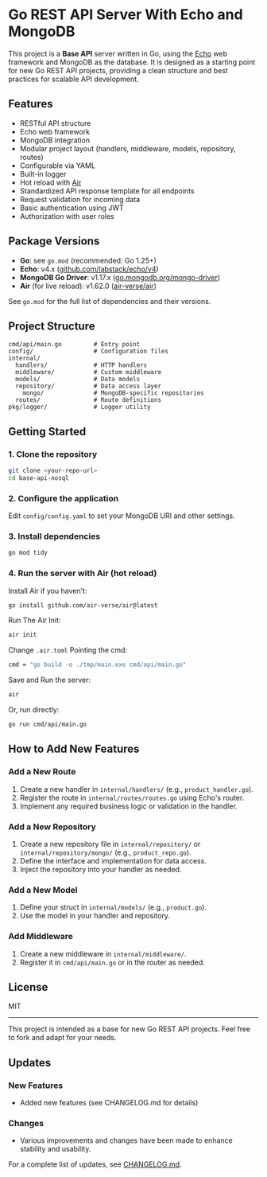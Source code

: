 # Go REST API Server With Echo and MongoDB

This project is a **Base API** server written in Go, using the [Echo](https://echo.labstack.com/) web framework and MongoDB as the database. It is designed as a starting point for new Go REST API projects, providing a clean structure and best practices for scalable API development.

## Features

- RESTful API structure
- Echo web framework
- MongoDB integration
- Modular project layout (handlers, middleware, models, repository, routes)
- Configurable via YAML
- Built-in logger
- Hot reload with [Air](https://github.com/air-verse/air)
- Standardized API response template for all endpoints
- Request validation for incoming data
- Basic authentication using JWT
- Authorization with user roles

## Package Versions

- **Go**: see `go.mod` (recommended: Go 1.25+)
- **Echo**: v4.x ([github.com/labstack/echo/v4](https://github.com/labstack/echo))
- **MongoDB Go Driver**: v1.17.x ([go.mongodb.org/mongo-driver](https://github.com/mongodb/mongo-go-driver))
- **Air** (for live reload): v1.62.0 ([air-verse/air](https://github.com/air-verse/air))

See `go.mod` for the full list of dependencies and their versions.

## Project Structure

```
cmd/api/main.go         # Entry point
config/                 # Configuration files
internal/
  handlers/             # HTTP handlers
  middleware/           # Custom middleware
  models/               # Data models
  repository/           # Data access layer
    mongo/              # MongoDB-specific repositories
  routes/               # Route definitions
pkg/logger/             # Logger utility
```

## Getting Started

### 1. Clone the repository

```sh
git clone <your-repo-url>
cd base-api-nosql
```

### 2. Configure the application

Edit `config/config.yaml` to set your MongoDB URI and other settings.

### 3. Install dependencies

```sh
go mod tidy
```

### 4. Run the server with Air (hot reload)

Install Air if you haven't:

```sh
go install github.com/air-verse/air@latest
```

Run The Air Init:

```sh
air init
```

Change `.air.toml` Pointing the cmd:

```sh
cmd = "go build -o ./tmp/main.exe cmd/api/main.go"
```

Save and Run the server:

```sh
air
```

Or, run directly:

```sh
go run cmd/api/main.go
```

## How to Add New Features

### Add a New Route

1. Create a new handler in `internal/handlers/` (e.g., `product_handler.go`).
2. Register the route in `internal/routes/routes.go` using Echo's router.
3. Implement any required business logic or validation in the handler.

### Add a New Repository

1. Create a new repository file in `internal/repository/` or `internal/repository/mongo/` (e.g., `product_repo.go`).
2. Define the interface and implementation for data access.
3. Inject the repository into your handler as needed.

### Add a New Model

1. Define your struct in `internal/models/` (e.g., `product.go`).
2. Use the model in your handler and repository.

### Add Middleware

1. Create a new middleware in `internal/middleware/`.
2. Register it in `cmd/api/main.go` or in the router as needed.

## License

MIT

---

This project is intended as a base for new Go REST API projects. Feel free to fork and adapt for your needs.

## Updates

### New Features

- Added new features (see CHANGELOG.md for details)

### Changes

- Various improvements and changes have been made to enhance stability and usability.

For a complete list of updates, see [CHANGELOG.md](./CHANGELOG.md).
